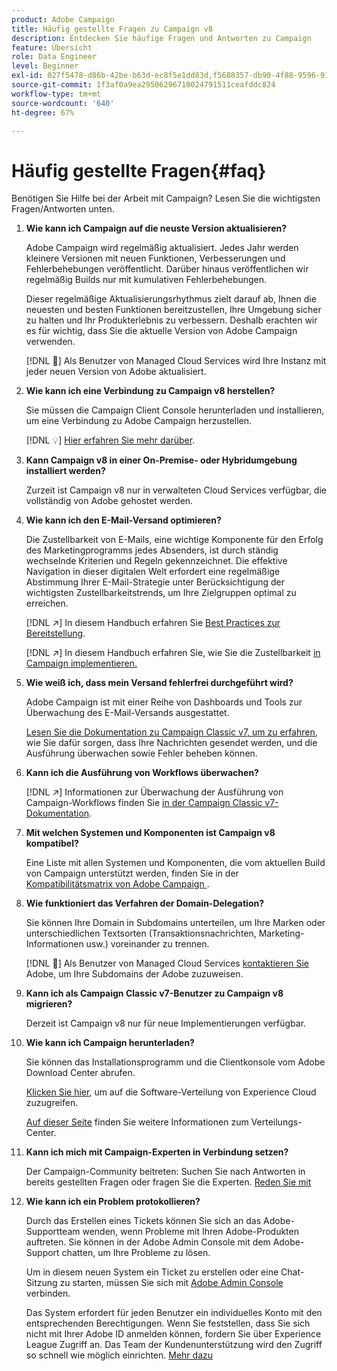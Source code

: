 ```yaml
---
product: Adobe Campaign
title: Häufig gestellte Fragen zu Campaign v8
description: Entdecken Sie häufige Fragen und Antworten zu Campaign
feature: Übersicht
role: Data Engineer
level: Beginner
exl-id: 027f5478-d86b-42be-b63d-ec8f5e1dd83d,f5688357-db90-4f88-9596-91e9d0a20d75
source-git-commit: 1f3af0a9ea29506296710024791511ceafddc824
workflow-type: tm+mt
source-wordcount: '640'
ht-degree: 67%

---
```


# Häufig gestellte Fragen{#faq}

Benötigen Sie Hilfe bei der Arbeit mit Campaign? Lesen Sie die wichtigsten Fragen/Antworten unten.

1. **Wie kann ich Campaign auf die neuste Version aktualisieren?**

   Adobe Campaign wird regelmäßig aktualisiert. Jedes Jahr werden kleinere Versionen mit neuen Funktionen, Verbesserungen und Fehlerbehebungen veröffentlicht. Darüber hinaus veröffentlichen wir regelmäßig Builds nur mit kumulativen Fehlerbehebungen.

   Dieser regelmäßige Aktualisierungsrhythmus zielt darauf ab, Ihnen die neuesten und besten Funktionen bereitzustellen, Ihre Umgebung sicher zu halten und Ihr Produkterlebnis zu verbessern. Deshalb erachten wir es für wichtig, dass Sie die aktuelle Version von Adobe Campaign verwenden.

   [!DNL :speech_balloon:] Als Benutzer von Managed Cloud Services wird Ihre Instanz mit jeder neuen Version von Adobe aktualisiert.

1. **Wie kann ich eine Verbindung zu Campaign v8 herstellen?**

   Sie müssen die Campaign Client Console herunterladen und installieren, um eine Verbindung zu Adobe Campaign herzustellen.

   [!DNL :bulb:] [Hier erfahren Sie mehr darüber](connect.md).

1. **Kann Campaign v8 in einer On-Premise- oder Hybridumgebung installiert werden?**

   Zurzeit ist Campaign v8 nur in verwalteten Cloud Services verfügbar, die vollständig von Adobe gehostet werden.

1. **Wie kann ich den E-Mail-Versand optimieren?**

   Die Zustellbarkeit von E-Mails, eine wichtige Komponente für den Erfolg des Marketingprogramms jedes Absenders, ist durch ständig wechselnde Kriterien und Regeln gekennzeichnet. Die effektive Navigation in dieser digitalen Welt erfordert eine regelmäßige Abstimmung Ihrer E-Mail-Strategie unter Berücksichtigung der wichtigsten Zustellbarkeitstrends, um Ihre Zielgruppen optimal zu erreichen.

   [!DNL :arrow_upper_right:] In diesem Handbuch erfahren Sie  [Best Practices zur Bereitstellung](https://experienceleague.adobe.com/docs/deliverability-learn/deliverability-best-practice-guide/introduction.html?lang=de).

   [!DNL :arrow_upper_right:] In diesem Handbuch erfahren Sie, wie Sie die Zustellbarkeit  [in Campaign implementieren.](https://experienceleague.adobe.com/docs/deliverability-learn/deliverability-best-practice-guide/additional-resources/general-resources.html?lang=de)

1. **Wie weiß ich, dass mein Versand fehlerfrei durchgeführt wird?**

   Adobe Campaign ist mit einer Reihe von Dashboards und Tools zur Überwachung des E-Mail-Versands ausgestattet.

   [Lesen Sie die Dokumentation zu Campaign Classic v7, um zu erfahren](https://experienceleague.adobe.com/docs/campaign-classic/using/sending-messages/monitoring-deliveries/about-delivery-monitoring.html?lang=de), wie Sie dafür sorgen, dass Ihre Nachrichten gesendet werden, und die Ausführung überwachen sowie Fehler beheben können.

1. **Kann ich die Ausführung von Workflows überwachen?**

   [!DNL :arrow_upper_right:] Informationen zur Überwachung der Ausführung von Campaign-Workflows finden Sie  [in der Campaign Classic v7-Dokumentation](https://experienceleague.adobe.com/docs/campaign-classic/using/automating-with-workflows/executing-a-workflow/starting-a-workflow.html?lang=de).

1. **Mit welchen Systemen und Komponenten ist Campaign v8 kompatibel?**

   Eine Liste mit allen Systemen und Komponenten, die vom aktuellen Build von Campaign unterstützt werden, finden Sie in der [Kompatibilitätsmatrix von Adobe Campaign ](compatibility-matrix.md).

1. **Wie funktioniert das Verfahren der Domain-Delegation?**

   Sie können Ihre Domain in Subdomains unterteilen, um Ihre Marken oder unterschiedlichen Textsorten (Transaktionsnachrichten, Marketing-Informationen usw.) voreinander zu trennen.

   [!DNL :speech_balloon:] Als Benutzer von Managed Cloud Services  [kontaktieren Sie ](../start/campaign-faq.md#support) Adobe, um Ihre Subdomains der Adobe zuzuweisen.

1. **Kann ich als Campaign Classic v7-Benutzer zu Campaign v8 migrieren?**

   Derzeit ist Campaign v8 nur für neue Implementierungen verfügbar.

1. **Wie kann ich Campaign herunterladen?**

   Sie können das Installationsprogramm und die Clientkonsole vom Adobe Download Center abrufen.

   [Klicken Sie hier](https://experience.adobe.com/#/downloads/content/software-distribution/en/campaign.html), um auf die Software-Verteilung von Experience Cloud zuzugreifen.

   [Auf dieser Seite](https://experienceleague.adobe.com/docs/experience-cloud/software-distribution/home.html?lang=de) finden Sie weitere Informationen zum Verteilungs-Center.

1. **Kann ich mich mit Campaign-Experten in Verbindung setzen?**

   Der Campaign-Community beitreten: Suchen Sie nach Antworten in bereits gestellten Fragen oder fragen Sie die Experten. [Reden Sie mit](https://experienceleaguecommunities.adobe.com/t5/adobe-campaign-classic/ct-p/adobe-campaign-classic-community)


1. **Wie kann ich ein Problem protokollieren?**

   Durch das Erstellen eines Tickets können Sie sich an das Adobe-Supportteam wenden, wenn Probleme mit Ihren Adobe-Produkten auftreten. Sie können in der Adobe Admin Console mit dem Adobe-Support chatten, um Ihre Probleme zu lösen.

   Um in diesem neuen System ein Ticket zu erstellen oder eine Chat-Sitzung zu starten, müssen Sie sich mit [Adobe Admin Console](https://adminConsole.adobe.com/overview) verbinden.

   Das System erfordert für jeden Benutzer ein individuelles Konto mit den entsprechenden Berechtigungen. Wenn Sie feststellen, dass Sie sich nicht mit Ihrer Adobe ID anmelden können, fordern Sie über Experience League Zugriff an. Das Team der Kundenunterstützung wird den Zugriff so schnell wie möglich einrichten. [Mehr dazu](https://helpx.adobe.com/de/enterprise/admin-guide.html/enterprise/using/support-for-experience-cloud.ug.html)
